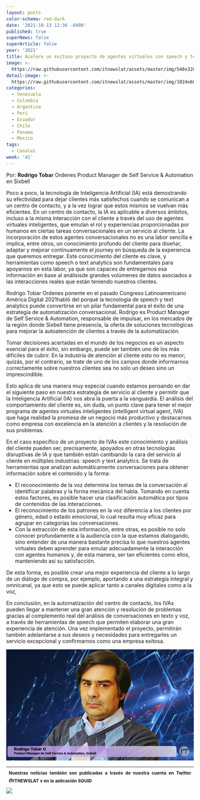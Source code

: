 ```yaml
---
layout: posts
color-schema: red-dark
date: '2021-10-13 12:36 -0400'
published: true
superNews: false
superArticle: false
year: '2021'
title: Acelere un exitoso proyecto de agentes virtuales con speech y text analytics
image: >-
  https://raw.githubusercontent.com/itnewslat/assets/master/img/540x320/Rodrigo-Tobar-O-p.jpg
detail-image: >-
  https://raw.githubusercontent.com/itnewslat/assets/master/img/1024x680/Rodrigo-Tobar-O-g.jpg
categories:
  - Venezuela
  - Colombia
  - Argentina
  - Perú
  - Ecuador
  - Chile
  - Panama
  - Mexico
tags:
  - Canales
week: '41'
---
```


Por: **Rodrigo Tobar** Ordenes Product Manager de Self Service & Automation en Sixbell

Poco a poco, la tecnología de Inteligencia Artificial (IA) está demostrando su efectividad para dejar clientes más satisfechos cuando se comunican a un centro de contacto, y a la vez lograr que estos mismos se vuelvan más eficientes. En un centro de contacto, la IA es aplicable a diversos ámbitos, incluso a la misma interacción con el cliente a través del uso de agentes virtuales inteligentes, que emulan el rol y experiencias proporcionadas por humanos en ciertas tareas conversacionales en un servicio al cliente. La incorporación de estos agentes conversacionales no es una labor sencilla e implica, entre otros, un conocimiento profundo del cliente para diseñar, adaptar y mejorar continuamente el journey en búsqueda de la experiencia que queremos entregar. Este conocimiento del cliente es clave, y herramientas como speech o text analytics son fundamentales para apoyarnos en esta labor, ya que son capaces de entregarnos esa información en base al análisisde grandes volúmenes de datos asociados a las interacciones reales que están teniendo nuestros clientes.

Rodrigo Tobar Ordenes ponente en el pasado Congreso Latinoamericano América Digital 2021habló del porqué la tecnología de speech y text analytics puede convertirse en un pilar fundamental para el éxito de una estrategia de automatización conversacional. Rodrigo es Product Manager de Self Service & Automation, responsable de impulsar, en los mercados de la región donde Sixbell tiene presencia, la oferta de soluciones tecnológicas para mejorar la autoatención de clientes a través de la automatización.

Tomar decisiones acertadas en el mundo de los negocios es un aspecto esencial para el éxito, sin embargo, puede ser también uno de los más difíciles de cubrir. En la industria de atención al cliente esto no es menor; quizás, por el contrario, se trate de uno de los campos donde informarnos correctamente sobre nuestros clientes sea no solo un deseo sino un imprescindible. 

Esto aplica de una manera muy especial cuando estamos pensando en dar el siguiente paso en nuestra estrategia de servicio al cliente y permitir que la Inteligencia Artificial (IA) nos abra la puerta a la vanguardia. El análisis del comportamiento del cliente es, sin duda, un punto clave para tener el mejor programa de agentes virtuales inteligentes (intelligent virtual agent, IVA) que haga realidad la promesa de un negocio más productivo y destacarnos como empresa con excelencia en la atención a clientes y la resolución de sus problemas.

En el caso específico de un proyecto de IVAs este conocimiento y análisis del cliente pueden ser, precisamente, apoyados en otras tecnologías disruptivas de IA y que también están cambiando la cara del servicio al cliente en múltiples industrias: speech y text analytics. Se trata de herramientas que analizan automáticamente conversaciones para obtener información sobre el contenido y la forma:

- El reconocimiento de la voz determina los temas de la conversación al identificar palabras y la forma mecánica del habla. Tomando en cuenta estos factores, es posible hacer una clasificación automática por tipos de contenidos de las interacciones.
- El reconocimiento de los patrones en la voz diferencia a los clientes por género, edad o estado emocional, lo cual resulta muy eficaz para agrupar en categorías las conversaciones. 
- Con la extracción de esta información, entre otras, es posible no solo conocer profundamente a la audiencia con la que estamos dialogando, sino entender de una manera bastante precisa lo que nuestros agentes virtuales deben aprender para emular adecuadamente la interacción con agentes humanos y, de esta manera, ser tan eficientes como ellos, manteniendo así su satisfacción.

De esta forma, es posible crear una mejor experiencia del cliente a lo largo de un diálogo de compra, por ejemplo, aportando a una estrategia integral y omnicanal, ya que esto se puede aplicar tanto a canales digitales como a la voz,

En conclusión, en la automatización del centro de contacto, los IVAs pueden llegar a mantener una gran atención y resolución de problemas gracias al complemento real del análisis de conversaciones en texto y voz, a través de herramientas de speech que permiten elaborar una gran experiencia de atención. Una vez implementado el proyecto, permitirán también adelantarse a sus deseos y necesidades para entregarles un servicio excepcional y confirmarnos como una empresa exitosa. 

![](https://raw.githubusercontent.com/itnewslat/assets/master/img/540x320/Rodrigo-Tobar-O-p.jpg)

<table style="height: 42px;" width="569">
<tbody>
<tr>
<td style="text-align: justify;"><sub><strong>Nuestras noticias también son publicadas a través de nuestra cuenta en Twitter <a href="https://twitter.com/itnewslat?lang=es">@ITNEWSLAT</a> y en la aplicación <a href="https://squidapp.co/en/">SQUID</a></strong></sub></td>
</tr>
</tbody>
</table>

<img src="https://tracker.metricool.com/c3po.jpg?hash=56f88a41e39ab42c063cc51676587a04"/>
